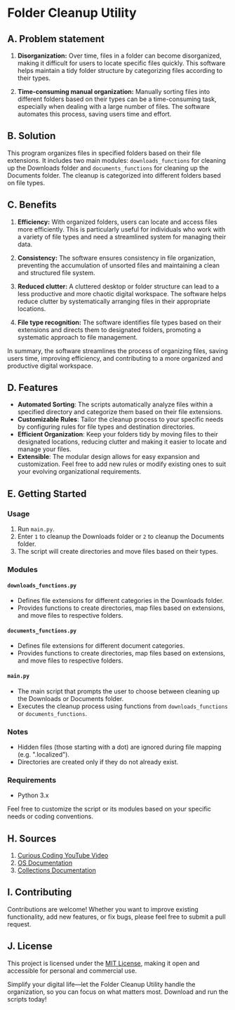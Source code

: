 # Folder Cleanup Utility

## A. Problem statement

1. **Disorganization:** Over time, files in a folder can become disorganized, making it difficult for users to locate specific files quickly. This software helps maintain a tidy folder structure by categorizing files according to their types.

2. **Time-consuming manual organization:** Manually sorting files into different folders based on their types can be a time-consuming task, especially when dealing with a large number of files. The software automates this process, saving users time and effort.

## B. Solution

This program organizes files in specified folders based on their file extensions. It includes two main modules: `downloads_functions` for cleaning up the Downloads folder and `documents_functions` for cleaning up the Documents folder. The cleanup is categorized into different folders based on file types.

## C. Benefits

1. **Efficiency:** With organized folders, users can locate and access files more efficiently. This is particularly useful for individuals who work with a variety of file types and need a streamlined system for managing their data.

2. **Consistency:** The software ensures consistency in file organization, preventing the accumulation of unsorted files and maintaining a clean and structured file system.

3. **Reduced clutter:** A cluttered desktop or folder structure can lead to a less productive and more chaotic digital workspace. The software helps reduce clutter by systematically arranging files in their appropriate locations.

4. **File type recognition:** The software identifies file types based on their extensions and directs them to designated folders, promoting a systematic approach to file management.

In summary, the software streamlines the process of organizing files, saving users time, improving efficiency, and contributing to a more organized and productive digital workspace.

## D. Features

- **Automated Sorting**: The scripts automatically analyze files within a specified directory and categorize them based on their file extensions.
- **Customizable Rules**: Tailor the cleanup process to your specific needs by configuring rules for file types and destination directories.
- **Efficient Organization**: Keep your folders tidy by moving files to their designated locations, reducing clutter and making it easier to locate and manage your files.
- **Extensible**: The modular design allows for easy expansion and customization. Feel free to add new rules or modify existing ones to suit your evolving organizational requirements.

## E. Getting Started

### Usage

1. Run `main.py`.
2. Enter `1` to cleanup the Downloads folder or `2` to cleanup the Documents folder.
3. The script will create directories and move files based on their types.

### Modules

#### `downloads_functions.py`

- Defines file extensions for different categories in the Downloads folder.
- Provides functions to create directories, map files based on extensions, and move files to respective folders.

#### `documents_functions.py`

- Defines file extensions for different document categories.
- Provides functions to create directories, map files based on extensions, and move files to respective folders.

#### `main.py`

- The main script that prompts the user to choose between cleaning up the Downloads or Documents folder.
- Executes the cleanup process using functions from `downloads_functions` or `documents_functions`.

### Notes

- Hidden files (those starting with a dot) are ignored during file mapping (e.g. ".localized").
- Directories are created only if they do not already exist.

### Requirements

- Python 3.x

Feel free to customize the script or its modules based on your specific needs or coding conventions.

## H. Sources

1. [Curious Coding YouTube Video](https://www.youtube.com/watch?v=5idxowRxWW0)
2. [OS Documentation](https://docs.python.org/3/library/os.path.html#module-os.path)
3. [Collections Documentation](https://docs.python.org/3/library/collections.html)

## I. Contributing

Contributions are welcome! Whether you want to improve existing functionality, add new features, or fix bugs, please feel free to submit a pull request.

## J. License

This project is licensed under the [MIT License](notion://www.notion.so/LICENSE), making it open and accessible for personal and commercial use.

Simplify your digital life—let the Folder Cleanup Utility handle the organization, so you can focus on what matters most. Download and run the scripts today!

##
